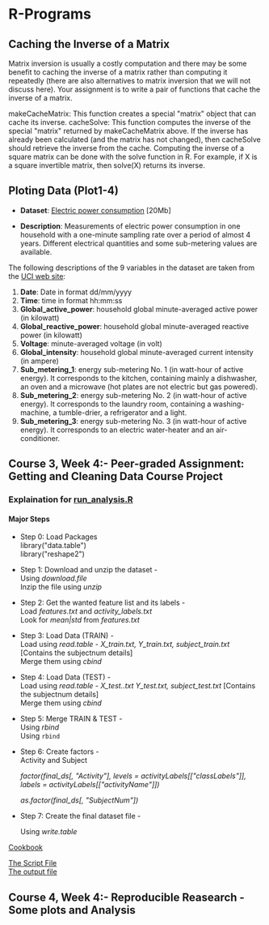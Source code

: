 # R-Programs

## Caching the Inverse of a Matrix
Matrix inversion is usually a costly computation and there may be some benefit to caching the inverse of a matrix rather than computing it repeatedly (there are also alternatives to matrix inversion that we will not discuss here). Your assignment is to write a pair of functions that cache the inverse of a matrix.

makeCacheMatrix: This function creates a special "matrix" object that can cache its inverse.
cacheSolve: This function computes the inverse of the special "matrix" returned by makeCacheMatrix above. If the inverse has already been calculated (and the matrix has not changed), then cacheSolve should retrieve the inverse from the cache.
Computing the inverse of a square matrix can be done with the solve function in R. For example, if X is a square invertible matrix, then solve(X) returns its inverse.

## Ploting Data (Plot1-4)
* <b>Dataset</b>: <a href="https://d396qusza40orc.cloudfront.net/exdata%2Fdata%2Fhousehold_power_consumption.zip">Electric power consumption</a> [20Mb]

* <b>Description</b>: Measurements of electric power consumption in
one household with a one-minute sampling rate over a period of almost
4 years. Different electrical quantities and some sub-metering values
are available.


The following descriptions of the 9 variables in the dataset are taken
from
the <a href="https://archive.ics.uci.edu/ml/datasets/Individual+household+electric+power+consumption">UCI
web site</a>:

<ol>
<li><b>Date</b>: Date in format dd/mm/yyyy </li>
<li><b>Time</b>: time in format hh:mm:ss </li>
<li><b>Global_active_power</b>: household global minute-averaged active power (in kilowatt) </li>
<li><b>Global_reactive_power</b>: household global minute-averaged reactive power (in kilowatt) </li>
<li><b>Voltage</b>: minute-averaged voltage (in volt) </li>
<li><b>Global_intensity</b>: household global minute-averaged current intensity (in ampere) </li>
<li><b>Sub_metering_1</b>: energy sub-metering No. 1 (in watt-hour of active energy). It corresponds to the kitchen, containing mainly a dishwasher, an oven and a microwave (hot plates are not electric but gas powered). </li>
<li><b>Sub_metering_2</b>: energy sub-metering No. 2 (in watt-hour of active energy). It corresponds to the laundry room, containing a washing-machine, a tumble-drier, a refrigerator and a light. </li>
<li><b>Sub_metering_3</b>: energy sub-metering No. 3 (in watt-hour of active energy). It corresponds to an electric water-heater and an air-conditioner.</li>
</ol>


## Course 3, Week 4:- Peer-graded Assignment: Getting and Cleaning Data Course Project

### Explaination for [run_analysis.R](https://github.com/joysn/coursera-GettingandCleaningData/blob/master/run_analysis.R)

#### Major Steps
- Step 0: Load Packages   
       library("data.table")  
       library("reshape2")  

- Step 1: Download and unzip the dataset -   
   Using *download.file*  
   Inzip the file using *unzip*  
       
- Step 2: Get the wanted feature list and its labels -  
   Load *features.txt* and *activity_labels.txt*  
   Look for *mean|std* from *features.txt*  
       
- Step 3: Load Data (TRAIN) -   
   Load using *read.table* - *X_train.txt, Y_train.txt, subject_train.txt* \[Contains the subjectnum details\]    
   Merge them using *cbind*  

- Step 4: Load Data (TEST) -   
   Load using *read.table* - *X_test..txt Y_test.txt, subject_test.txt* \[Contains the subjectnum details\]  
   Merge them using *cbind*  

- Step 5: Merge TRAIN & TEST -   
   Using *rbind*  
       Using ```rbind```  
- Step 6: Create factors -   
   Activity and Subject  
   
   *factor(final_ds[, "Activity"], levels = activityLabels[["classLabels"]], labels = activityLabels[["activityName"]])*  
   
   *as.factor(final_ds[, "SubjectNum"])*  

- Step 7: Create the final dataset file -   
   
   Using *write.table*  
       

[Cookbook](https://github.com/joysn/R-Programs/blob/master/cookbook.md)  

[The Script File](https://github.com/joysn/R-Programs/blob/master/run_analysis.R)  
[The output file](https://github.com/joysn/R-Programs/blob/master/tidyData.txt)  

## Course 4, Week 4:- Reproducible Reasearch - Some plots and Analysis
